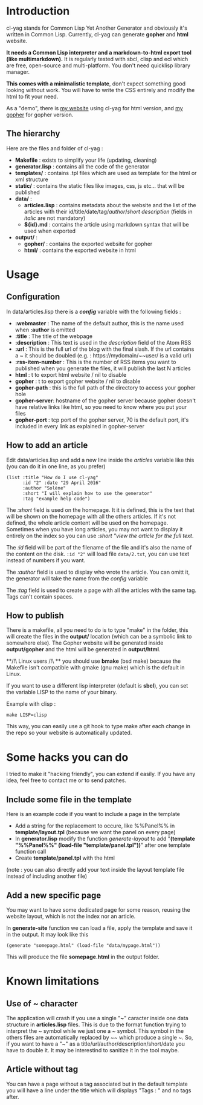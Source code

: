 # Introduction

cl-yag stands for Common Lisp Yet Another Generator and obviously it's written in Common Lisp. Currently, cl-yag can generate **gopher** and **html** website.

**It needs a Common Lisp interpreter and a markdown-to-html export tool (like multimarkdown).**
It is regularly tested with sbcl, clisp and ecl which are free, open-source and multi-platform. You don't need quicklisp library manager.

**This comes with a minimalistic template**, don't expect something good looking without work. You will have to write the CSS entirely and modify the html to fit your need.

As a "demo", there is [my website](https://dataswamp.org/~solene/) using cl-yag for html version, and [my gopher](gopher://perso.pw/) for gopher version.

## The hierarchy

Here are the files and folder of cl-yag :
 
+ **Makefile** : exists to simplify your life (updating, cleaning) 
+ **generator.lisp** : contains all the code of the generator
+ **templates/** : contains .tpl files which are used as template for the html or xml structure 
+ **static/** : contains the static files like images, css, js etc... that will be published
+ **data/** : 
  + **articles.lisp** : contains metadata about the website and the list of the articles with their id/title/date/tag/*author*/*short description* (fields in *italic* are not mandatory)
  + **${id}.md** : contains the article using markdown syntax that will be used when exported
+ **output/** :
  + **gopher/** : contains the exported website for gopher
  + **html/** : contains the exported website in html

# Usage

## Configuration

In data/articles.lisp there is a ***config*** variable with the following fields :

+ **:webmaster** : The name of the default author, this is the name used when **:author** is omitted
+ **:title** : The title of the webpage
+ **:description** : This text is used in the *description* field of the Atom RSS
+ **:url** : This is the full url of the blog with the final slash. If the url contains a ~ it should be doubled (e.g. : https://mydomain/~~user/ is a valid url)
+ **:rss-item-number** : This is the number of RSS items you want to published when you generate the files, it will publish the last N articles
+ **html** : t to export html website / nil to disable
+ **gopher** : t to export gopher website / nil to disable
+ **gopher-path** : this is the full path of the directory to access your gopher hole
+ **gopher-server**: hostname of the gopher server because gopher doesn't have relative links like html, so you need to know where you put your files
+ **gopher-port** : tcp port of the gopher server, 70 is the default port, it's included in every link as explained in gopher-server

## How to add an article
 
Edit data/articles.lisp and add a new line inside the *articles* variable like this (you can do it in one line, as you prefer)

    (list :title "How do I use cl-yag" 
	      :id "2" :date "29 April 2016" 
	      :author "Solène" 
		  :short "I will explain how to use the generator" 
		  :tag "example help code")

The _:short_ field is used on the homepage. It it is defined, this is the text that will be shown on the homepage with all the others articles. If it's not defined, the whole article content will be used on the homepage. Sometimes when you have long articles, you may not want to display it entirely on the index so you can use _:short "view the article for the full text_.

The _:id_ field will be part of the filename of the file and it's also the name of the content on the disk. `:id "2"` will load file `data/2.txt`, you can use text instead of numbers if you want.

The _:author_ field is used to display who wrote the article. You can omitt it, the generator will take the name from the *config* variable

The _:tag_ field is used to create a page with all the articles with the same tag. Tags can't contain spaces.

## How to publish

There is a makefile, all you need to do is to type "make" in the folder, this will create the files in the **output/** location (which can be a symbolic link to somewhere else). The Gopher website will be generated inside **output/gopher** and the html will be generated in **output/html**.

**/!\ Linux users /!\ **  you should use **bmake** (bsd make) because the Makefile isn't compatible with gmake (gnu make) which is the default in Linux.

If you want to use a different lisp interpreter (default is **sbcl**), you can set the variable LISP to the name of your binary. 

Example with clisp : 

`make LISP=clisp`

This way, you can easily use a git hook to type make after each change in the repo so your website is automatically updated.

# Some hacks you can do

I tried to make it "hacking friendly", you can extend if easily. If you have any idea, feel free to contact me or to send patches.

## Include some file in the template

Here is an example code if you want to include a page in the template

+ Add a string for the replacement to occure, like %%Panel%% in **template/layout.tpl** (because we want the panel on every page)
+ In **generator.lisp** modify the function *generate-layout* to add "**(template "%%Panel%%" (load-file "template/panel.tpl"))**" after one template function call
+ Create **template/panel.tpl** with the html

(note : you can also directly add your text inside the layout template file instead of including another file)

## Add a new specific page

You may want to have some dedicated page for some reason, reusing the website layout, which is not the index nor an article.

In **generate-site** function we can load a file, apply the template and save it in the output. It may look like this

    (generate "somepage.html" (load-file "data/mypage.html"))
  
This will produce the file **somepage.html** in the output folder.

# Known limitations

## Use of ~ character

The application will crash if you use a single "**~**" caracter inside one data structure in **articles.lisp** files. This is due to the format function trying to interpret the ~ symbol while we just one a ~ symbol. This symbol in the others files are automatically replaced by ~~ which produce a single ~. So, if you want to have a "~" as a title/url/author/description/short/date you have to double it. It may be interestind to sanitize it in the tool maybe.

## Article without tag

You can have a page without a tag associated but in the default template you will have a line under the title which will displays "Tags : " and no tags after.

